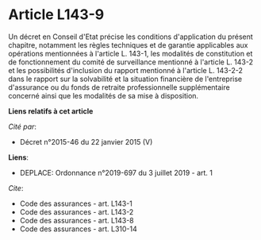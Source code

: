 # Article L143-9

Un décret en Conseil d'Etat précise les conditions d'application du présent chapitre, notamment les règles techniques et de
garantie applicables aux opérations mentionnées à l'article L. 143-1, les modalités de constitution et de fonctionnement du
comité de surveillance mentionné à l'article L. 143-2 et les possibilités d'inclusion du rapport mentionné à l'article L.
143-2-2 dans le rapport sur la solvabilité et la situation financière de l'entreprise d'assurance ou du fonds de retraite
professionnelle supplémentaire concerné ainsi que les modalités de sa mise à disposition.

**Liens relatifs à cet article**

_Cité par_:

  - Décret n°2015-46 du 22 janvier 2015 (V)

**Liens**:

  - DEPLACE: Ordonnance n°2019-697 du 3 juillet 2019 - art. 1

_Cite_:

  - Code des assurances - art. L143-1
  - Code des assurances - art. L143-2
  - Code des assurances - art. L143-8
  - Code des assurances - art. L310-14
